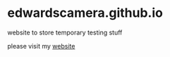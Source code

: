 # edwardscamera.github.io
website to store temporary testing stuff

please visit my [website](http://edwardscamera.com)